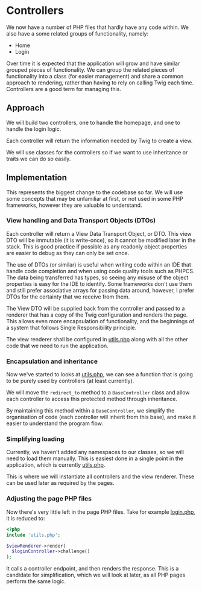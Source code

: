 # Controllers

We now have a number of PHP files that hardly have any code within. We also
have a some related groups of functionality, namely:

* Home
* Login

Over time it is expected that the application will grow and have similar
grouped pieces of functionality. We can group the related pieces of 
functionality into a class (for easier management) and share a common
approach to rendering, rather than having to rely on calling Twig each
time. Controllers are a good term for managing this.

## Approach

We will build two controllers, one to handle the homepage, and one to
handle the login logic.

Each controller will return the information needed by Twig to create a view.

We will use classes for the controllers so if we want to use inheritance
or traits we can do so easily.

## Implementation

This represents the biggest change to the codebase so far. We will use some
concepts that may be unfamiliar at first, or not used in some PHP frameworks,
however they are valuable to understand.

### View handling and Data Transport Objects (DTOs)

Each controller will return a View Data Transport Object, or DTO. This
view DTO will be immutable (it is write-once), so it cannot be modified
later in the stack. This is good practice if possible as any readonly
object properties are easier to debug as they can only be set once. 

The use
of DTOs (or similar) is useful when writing code within an IDE that handle
code completion and when using code quality tools such as PHPCS. The data
being transferred has types, so seeing any misuse of the object properties is
easy for the IDE to identify. Some frameworks don't use them and still 
prefer associative arrays for passing data around, however, I prefer DTOs
for the certainty that we receive from them.

The View DTO will be supplied back from the controller and passed to a
renderer that has a copy of the Twig configuration and renders the page.
This allows even more encapsulation of functionality, and the beginnings
of a system that follows Single Responsibility principle.

The view renderer shall be configured in [utils.php](utils.php) along
with all the other code that we need to run the application.

### Encapsulation and inheritance

Now we've started to looks at [utils.php](utils.php), we can see a function
that is going to be purely used by controllers (at least currently).

We will move the `redirect_to` method to a `BaseController` class
and allow each controller to access this protected method through inheritance.

By maintaining this method within a `BaseController`, we simplify the
organisation of code (each controller will inherit from this base), and
make it easier to understand the program flow.

### Simplifying loading

Currently, we haven't added any namespaces to our classes, so we will
need to load them manually. This is easiest done in a single point in the
application, which is currently [utils.php](utils.php).

This is where we will instantiate all controllers and the view renderer.
These can be used later as required by the pages.

### Adjusting the page PHP files

Now there's very little left in the page PHP files. Take for example
[login.php](login.php), it is reduced to:

```php
<?php
include 'utils.php';

$viewRenderer->render(
  $loginController->challenge()
);
```

It calls a controller endpoint, and then renders the response. This is a
candidate for simplification, which we will look at later, as all PHP
pages perform the same logic.
